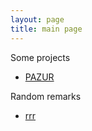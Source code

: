 ```yaml
---
layout: page
title: main page
---
```


Some projects

- [PAZUR](pages/pazur.html)


Random remarks

- [rrr](pages/random.html)

